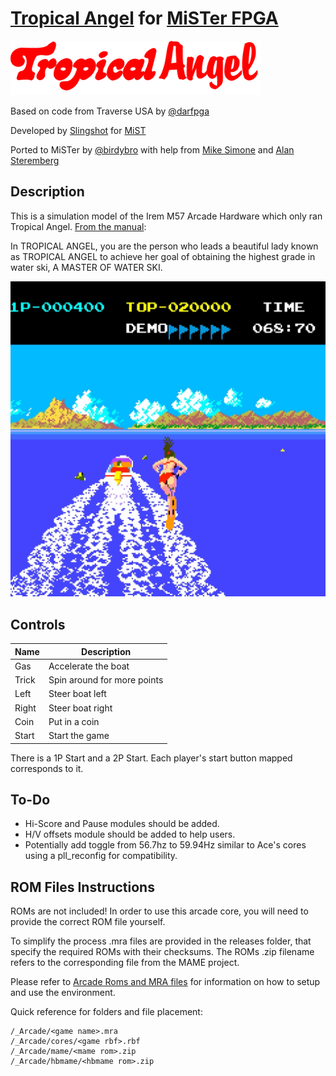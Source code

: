 # [Tropical Angel](https://www.arcade-museum.com/game_detail.php?game_id=10205) for [MiSTer FPGA](https://mister-devel.github.io/MkDocs_MiSTer/)

![Tropical Angel Logo](doc/clear_logo.png)

Based on code from Traverse USA by [@darfpga](https://github.com/darfpga/)

Developed by [Slingshot](https://atari-forum.com/memberlist.php?mode=viewprofile&u=27648) for [MiST](https://github.com/Gehstock/Mist_FPGA/tree/master/Arcade_MiST/IremM57%20Hardware/TropicalAngel_MiST)

Ported to MiSTer by [@birdybro](https://github.com/birdybro/) with help from [Mike Simone](https://github.com/MikeS11/) and [Alan Steremberg](https://github.com/alanswx/)

## Description

This is a simulation model of the Irem M57 Arcade Hardware which only ran Tropical Angel. [From the manual](doc/manual_en.jpg):

In TROPICAL ANGEL, you are the person who leads a beautiful lady known as TROPICAL ANGEL to achieve her goal of obtaining the highest grade in water ski, A MASTER OF WATER SKI.

![MiSTer FPGA Screenshot](doc/mister-screenshot.jpg)

## Controls

| Name    | Description                 |
| ------- | --------------------------- |
| Gas     | Accelerate the boat         |
| Trick   | Spin around for more points |
| Left    | Steer boat left             |
| Right   | Steer boat right            |
| Coin    | Put in a coin               |
| Start   | Start the game              |

There is a 1P Start and a 2P Start. Each player's start button mapped corresponds to it.

## To-Do

* Hi-Score and Pause modules should be added.
* H/V offsets module should be added to help users.
* Potentially add toggle from 56.7hz to 59.94Hz similar to Ace's cores using a pll_reconfig for compatibility.

## ROM Files Instructions

ROMs are not included! In order to use this arcade core, you will need to provide the correct ROM file yourself.

To simplify the process .mra files are provided in the releases folder, that specify the required ROMs with their checksums. The ROMs .zip filename refers to the corresponding file from the MAME project.

Please refer to [Arcade Roms and MRA files](https://mister-devel.github.io/MkDocs_MiSTer/developer/mra/) for information on how to setup and use the environment.

Quick reference for folders and file placement:

```
/_Arcade/<game name>.mra
/_Arcade/cores/<game rbf>.rbf
/_Arcade/mame/<mame rom>.zip
/_Arcade/hbmame/<hbmame rom>.zip
```
